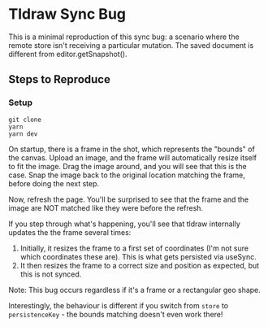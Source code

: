 # Tldraw Sync Bug

This is a minimal reproduction of this sync bug: a scenario where the remote store isn't receiving a particular mutation. The saved document is different from editor.getSnapshot().

## Steps to Reproduce

### Setup

```
git clone
yarn
yarn dev
```

On startup, there is a frame in the shot, which represents the "bounds" of the canvas. Upload an image, and the frame will automatically resize itself to fit the image. Drag the image around, and you will see that this is the case. Snap the image back to the original location matching the frame, before doing the next step.

Now, refresh the page. You'll be surprised to see that the frame and the image are NOT matched like they were before the refresh.

If you step through what's happening, you'll see that tldraw internally updates the the frame several times:

1. Initially, it resizes the frame to a first set of coordinates (I'm not sure which coordinates these are). This is what gets persisted via useSync.
2. It then resizes the frame to a correct size and position as expected, but this is not synced.

Note: This bug occurs regardless if it's a frame or a rectangular geo shape.

Interestingly, the behaviour is different if you switch from `store` to `persistenceKey` - the bounds matching doesn't even work there!
